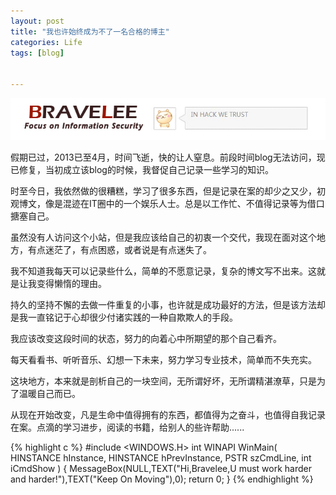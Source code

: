 ```yaml
---
layout: post
title: "我也许始终成为不了一名合格的博主"
categories: Life
tags: [blog]


---
```


![bravelee.net](/assets/images/gbook.jpg)

假期已过，2013已至4月，时间飞逝，快的让人窒息。前段时间blog无法访问，现已修复，当初成立该blog的时候，我督促自己记录一些学习的知识。

时至今日，我依然做的很糟糕，学习了很多东西，但是记录在案的却少之又少，初观博文，像是混迹在IT圈中的一个娱乐人士。总是以工作忙、不值得记录等为借口搪塞自己。

虽然没有人访问这个小站，但是我应该给自己的初衷一个交代，我现在面对这个地方，有点迷茫了，有点困惑，或者说是有点迷失了。

我不知道我每天可以记录些什么，简单的不愿意记录，复杂的博文写不出来。这就是让我变得懒惰的理由。

持久的坚持不懈的去做一件重复的小事，也许就是成功最好的方法，但是该方法却是我一直铭记于心却很少付诸实践的一种自欺欺人的手段。

我应该改变这段时间的状态，努力的向着心中所期望的那个自己看齐。

每天看看书、听听音乐、幻想一下未来，努力学习专业技术，简单而不失充实。

这块地方，本来就是剖析自己的一块空间，无所谓好坏，无所谓精湛潦草，只是为了温暖自己而已。

从现在开始改变，凡是生命中值得拥有的东西，都值得为之奋斗，也值得自我记录在案。点滴的学习进步，阅读的书籍，给别人的些许帮助......

{% highlight c %}
#include <WINDOWS.H>
int WINAPI WinMain( HINSTANCE hInstance, HINSTANCE hPrevInstance, PSTR szCmdLine, int iCmdShow )
{
 MessageBox(NULL,TEXT("Hi,Bravelee,U must work harder and harder!"),TEXT("Keep On Moving"),0);
 return 0;
}
{% endhighlight %}
